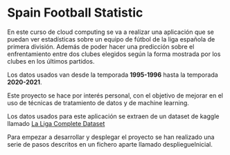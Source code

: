 # Spain Football Statistic
En este curso de cloud computing se va a realizar una aplicación que se puedan ver estadísticas sobre un equipo de fútbol de la liga española de primera división. Además de poder hacer una predicción sobre el enfrentamiento entre dos clubes elegidos según la forma mostrada por los clubes en los últimos partidos.

Los datos usados van desde la temporada **1995-1996** hasta la temporada **2020-2021**.

Este proyecto se hace por interés personal, con el objetivo de mejorar en el uso de técnicas de tratamiento de datos y de machine learning.

Los datos usados para este aplicación se extraen de un dataset de kaggle llamado [La Liga Complete Dataset](https://www.kaggle.com/kishan305/la-liga-results-19952020)

Para empezar a desarrollar y desplegar el proyecto se han realizado una serie de pasos descritos en un fichero aparte llamado despliegueInicial.
